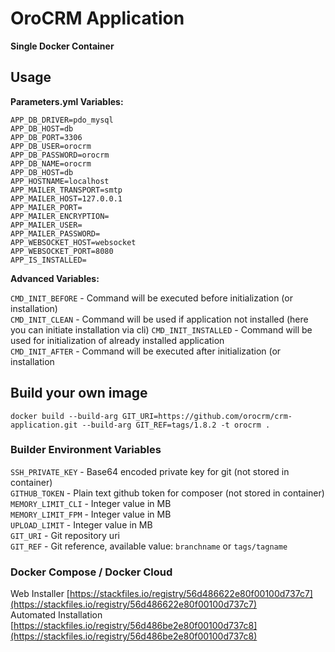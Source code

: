 # OroCRM Application
**Single Docker Container**

## Usage

**Parameters.yml Variables:**

`APP_DB_DRIVER=pdo_mysql`  
`APP_DB_HOST=db`  
`APP_DB_PORT=3306`  
`APP_DB_USER=orocrm`  
`APP_DB_PASSWORD=orocrm`  
`APP_DB_NAME=orocrm`  
`APP_DB_HOST=db`  
`APP_HOSTNAME=localhost`  
`APP_MAILER_TRANSPORT=smtp`  
`APP_MAILER_HOST=127.0.0.1`  
`APP_MAILER_PORT=`  
`APP_MAILER_ENCRYPTION=`  
`APP_MAILER_USER=`  
`APP_MAILER_PASSWORD=`  
`APP_WEBSOCKET_HOST=websocket`  
`APP_WEBSOCKET_PORT=8080`  
`APP_IS_INSTALLED=`  

**Advanced Variables:**

`CMD_INIT_BEFORE` - Command will be executed before initialization (or installation)  
`CMD_INIT_CLEAN` - Command will be used if application not installed (here you can initiate installation via cli)
`CMD_INIT_INSTALLED` - Command will be used for initialization of already installed application  
`CMD_INIT_AFTER` - Command will be executed after initialization (or installation
  
## Build your own image

    docker build --build-arg GIT_URI=https://github.com/orocrm/crm-application.git --build-arg GIT_REF=tags/1.8.2 -t orocrm .
    
### Builder Environment Variables

`SSH_PRIVATE_KEY` - Base64 encoded private key for git (not stored in container)  
`GITHUB_TOKEN` - Plain text github token for composer (not stored in container)  
`MEMORY_LIMIT_CLI` - Integer value in MB  
`MEMORY_LIMIT_FPM` - Integer value in MB  
`UPLOAD_LIMIT` - Integer value in MB  
`GIT_URI` - Git repository uri  
`GIT_REF` - Git reference, available value: `branchname` or `tags/tagname`  

### Docker Compose / Docker Cloud
Web Installer [https://stackfiles.io/registry/56d486622e80f00100d737c7](https://stackfiles.io/registry/56d486622e80f00100d737c7)  
Automated Installation [https://stackfiles.io/registry/56d486be2e80f00100d737c8](https://stackfiles.io/registry/56d486be2e80f00100d737c8)

